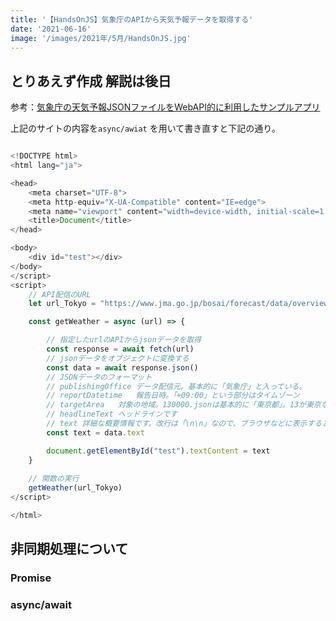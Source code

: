 ```yaml
---
title: '【HandsOnJS】気象庁のAPIから天気予報データを取得する'
date: '2021-06-16'
image: '/images/2021年/5月/HandsOnJS.jpg'
---
```


## とりあえず作成 解説は後日

参考：[気象庁の天気予報JSONファイルをWebAPI的に利用したサンプルアプリ](https://anko.education/apps/weather_api)


上記のサイトの内容を<code>async/awiat</code> を用いて書き直すと下記の通り。


```javascript

<!DOCTYPE html>
<html lang="ja">

<head>
    <meta charset="UTF-8">
    <meta http-equiv="X-UA-Compatible" content="IE=edge">
    <meta name="viewport" content="width=device-width, initial-scale=1.0">
    <title>Document</title>
</head>

<body>
    <div id="test"></div>
</body>
</script>
<script>
    // API配信のURL
    let url_Tokyo = "https://www.jma.go.jp/bosai/forecast/data/overview_forecast/130000.json"

    const getWeather = async (url) => {

        // 指定したurlのAPIからjsonデータを取得
        const response = await fetch(url)
        // jsonデータをオブジェクトに変換する
        const data = await response.json()
        // JSONデータのフォーマット
        // publishingOffice	データ配信元。基本的に「気象庁」と入っている。
        // reportDatetime	報告日時。「+09:00」という部分はタイムゾーン
        // targetArea	対象の地域。130000.jsonは基本的に「東京都」。13が東京なのは、都道府県コードがそうなっているから。
        // headlineText	ヘッドラインです
        // text	詳細な概要情報です。改行は「\n\n」なので、ブラウザなどに表示するときはbrタグに変更する必要がある。
        const text = data.text

        document.getElementById("test").textContent = text
    }
    
    // 関数の実行
    getWeather(url_Tokyo)
</script>

</html>
```

## 非同期処理について

### Promise

### async/await
